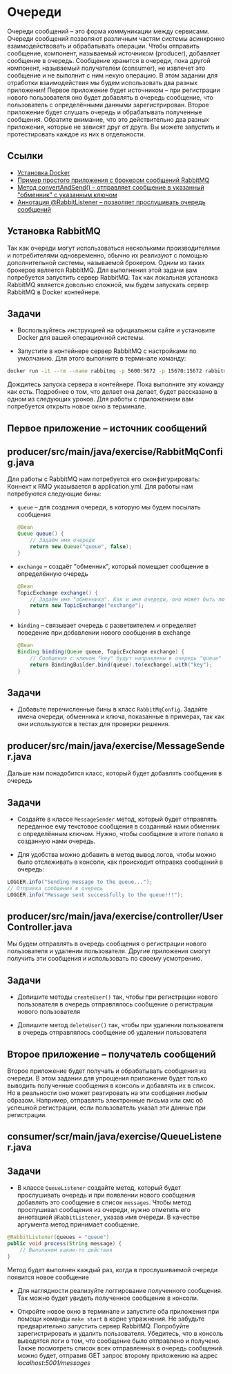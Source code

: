 # Очереди

Очереди сообщений – это форма коммуникации между сервисами. Очереди сообщений позволяют различным частям системы асинхронно взаимодействовать и обрабатывать операции. Чтобы отправить сообщение, компонент, называемый источником (producer), добавляет сообщение в очередь. Сообщение хранится в очереди, пока другой компонент, называемый получателем (consumer), не извлечет это сообщение и не выполнит с ним некую операцию. В этом задании для отработки взаимодействия мы будем использовать два разных приложения! Первое приложение будет источником – при регистрации нового пользователя оно будет добавлять в очередь сообщение, что пользователь с определёнными данными зарегистрирован. Второе приложение будет слушать очередь и обрабатывать полученные сообщения. Обратите внимание, что это действительно два разных приложения, которые не зависят друг от друга. Вы можете запустить и протестировать каждое из них в отдельности.

## Ссылки

* [Установка Docker](https://docs.docker.com/get-docker/)
* [Пример простого приложения с брокером сообщений RabbitMQ](https://spring.io/guides/gs/messaging-rabbitmq/)
* [Метод convertAndSend() – отправляет сообщение в указанный "обменник" с указанным ключом](https://docs.spring.io/spring-amqp/docs/latest_ga/api/org/springframework/amqp/rabbit/core/RabbitTemplate.html#convertAndSend-java.lang.String-java.lang.String-java.lang.Object-)
* [Аннотация @RabbitListener – позволяет прослушивать очередь сообщений](https://docs.spring.io/spring-amqp/api/org/springframework/amqp/rabbit/annotation/RabbitListener.html)

## Установка RabbitMQ

Так как очереди могут использоваться несколькими производителями и потребителями одновременно, обычно их реализуют с помощью дополнительной системы, называемой брокером. Одним из таких брокеров является RabbitMQ. Для выполнения этой задачи вам потребуется запустить сервер RabbitMQ. Так как локальная установка RabbitMQ является довольно сложной, мы будем запускать сервер RabbitMQ в Docker контейнере.

## Задачи

* Воспользуйтесь инструкцией на официальном сайте и установите Docker для вашей операционной системы.

* Запустите в контейнере сервер RabbitMQ с настройками по умолчанию. Для этого выполните в терминале команду:

```sh
docker run -it --rm --name rabbitmq -p 5600:5672 -p 15670:15672 rabbitmq:3.9-management
```

Дождитесь запуска сервера в контейнере. Пока выполните эту команду как есть. Подробнее о том, что делает она делает, будет рассказано в одном из следующих уроков. Для работы с приложением вам потребуется открыть новое окно в терминале.

## Первое приложение – источник сообщений

## producer/src/main/java/exercise/RabbitMqConfig.java

Для работы с RabbitMQ нам потребуется его сконфигурировать:
Коннект к RMQ указывается в application.yml. 
Для работы нам потребуются следующие бины:

* `queue` – для создания очереди, в которую мы будем посылать сообщения

  ```java
  @Bean
  Queue queue() {
      // Задаём имя очереди
      return new Queue("queue", false);
  }
  ```

* `exchange` – создаёт "обменник", который помещает сообщение в определённую очередь

  ```java
  @Bean
  TopicExchange exchange() {
      // Задаём имя "обменника". Как и имя очереди, оно может быть любым
      return new TopicExchange("exchange");
  }
  ```

* `binding` – связывает очередь с разветвителем и определяет поведение при добавлении нового сообщения в exchange

  ```java
  @Bean
  Binding binding(Queue queue, TopicExchange exchange) {
      // Сообщения с ключом "key" будут направлены в очередь "queue"
      return BindingBuilder.bind(queue).to(exchange).with("key");
  }
  ```

## Задачи

* Добавьте перечисленные бины в класс `RabbitMqConfig`. Задайте имена очереди, обменника и ключа, показанные в примерах, так как они используются в тестах для проверки решения.

## producer/src/main/java/exercise/MessageSender.java

Дальше нам понадобится класс, который будет добавлять сообщения в очередь

## Задачи

* Создайте в классе `MessageSender` метод, который будет отправлять переданное ему текстовое сообщения в созданный нами обменник с определённым ключом. Нужно, чтобы сообщение в итоге попало в созданную нами очередь.

* Для удобства можно добавить в метод вывод логов, чтобы можно было отслеживать в консоли, как происходит отправка сообщений в очередь:

```java
LOGGER.info("Sending message to the queue...");
// Отправка сообщения в очередь
LOGGER.info("Message sent successfully to the queue!!!");
```

## producer/src/main/java/exercise/controller/UserController.java

Мы будем отправлять в очередь сообщения о регистрации нового пользователя и удалении пользователя. Другие приложения смогут получить эти сообщения и использовать по своему усмотрению.

## Задачи

* Допишите методы `createUser()` так, чтобы при регистрации нового пользователя в очередь отправлялось сообщение о регистрации нового пользователя

* Допишите метод `deleteUser()` так, чтобы при удалении пользователя в очередь отправлялось сообщение об удалении пользователя

## Второе приложение – получатель сообщений

Второе приложение будет получать и обрабатывать сообщения из очереди. В этом задании для упрощения приложение будет только выводить полученные сообщения в консоль и добавлять их в список. Но в реальности оно может реагировать на эти сообщения любым образом. Например, отправлять электронные письма или смс об успешной регистрации, если пользователь указал эти данные при регистрации.

## consumer/scr/main/java/exercise/QueueListener.java

## Задачи

* В классе `QueueListener` создайте метод, который будет прослушивать очередь и при появлении нового сообщения добавлять это сообщение в список `messages`. Чтобы метод прослушивал сообщения из очереди, нужно отметить его аннотацией `@RabbitListener`, указав имя очереди. В качестве аргумента метод принимает сообщение.

```java
@RabbitListener(queues = "queue")
public void process(String message) {
    // Выполняем какие-то действия
}
```

Метод будет выполнен каждый раз, когда в прослушиваемой очереди появится новое сообщение

* Для наглядности реализуйте логгирование полученного сообщения. Так можно будет увидеть полученное сообщение в консоли.

* Откройте новое окно в терминале и запустите оба приложения при помощи команды `make start` в корне упражнения. Не забудьте предварительно запустить сервер RabbitMQ. Попробуйте зарегистрировать и удалить пользователя. Убедитесь, что в консоль выводятся логи о том, что сообщение было отправлено и получено. Также посмотреть список всех отправленных в очередь сообщений можно будет, отправив GET запрос второму приложению на адрес *localhost:5001/messages*
